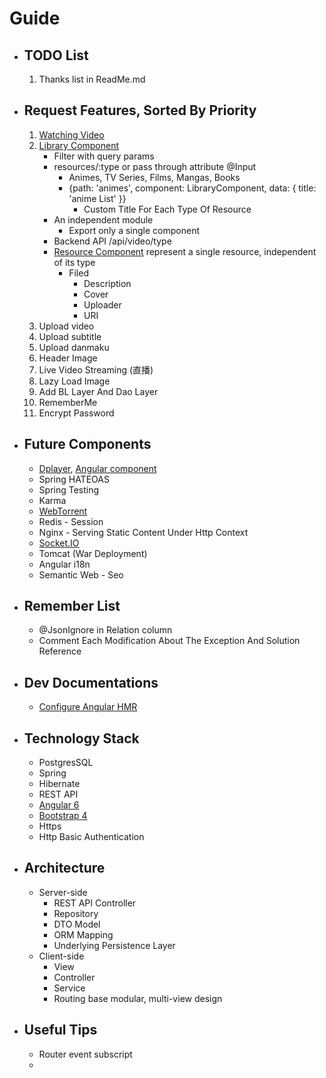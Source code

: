 # Guide

* ## TODO List
    1. Thanks list in ReadMe.md
    
* ## Request Features, Sorted By Priority 
    1. [Watching Video](https://www.bilibili.com/blackboard/html5player.html)
    2. [Library Component](https://www.bilibili.com/anime/index)
        * Filter with query params
        * resources/:type or pass through attribute @Input
            * Animes, TV Series, Films, Mangas, Books
            *  {path: 'animes', component: LibraryComponent, data: { title: 'anime List' }}
                * Custom Title For Each Type Of Resource
        * An independent module
            * Export only a single component
        * Backend API /api/video/type
        * [Resource Component]() represent a single resource, independent of its type
            * Filed
                * Description
                * Cover
                * Uploader
                * URI
    3. Upload video
    4. Upload subtitle
    5. Upload danmaku
    6. Header Image
    7. Live Video Streaming (直播)
    8. Lazy Load Image
    9. Add BL Layer And Dao Layer
    10. RememberMe
    11. Encrypt Password
    
* ## Future Components
    * [Dplayer](https://github.com/MoePlayer/DPlayer), [Angular component](https://github.com/Guanyunhan/angular-dplayer)
    * Spring HATEOAS
    * Spring Testing
    * Karma
    * [WebTorrent](https://github.com/webtorrent/webtorrent)
    * Redis - Session
    * Nginx - Serving Static Content Under Http Context
    * [Socket.IO](https://socket.io/)
    * Tomcat (War Deployment)
    * Angular i18n
    * Semantic Web - Seo
    
* ## Remember List
    * @JsonIgnore in Relation column
    * Comment Each Modification About The Exception And Solution Reference
    
* ## Dev Documentations
    * [Configure Angular HMR](https://github.com/angular/angular-cli/wiki/stories-configure-hmr)
    
* ## Technology Stack
    + PostgresSQL
    + Spring
    + Hibernate
    + REST API
    + [Angular 6](https://angular.io/)
    + [Bootstrap 4](https://getbootstrap.com/docs/)
    + Https
    + Http Basic Authentication

* ## Architecture
    * Server-side
        * REST API Controller
        * Repository
        * DTO Model
        * ORM Mapping
        * Underlying Persistence Layer
    * Client-side
        * View
        * Controller
        * Service
        * Routing base modular, multi-view design

* ## Useful Tips
    * Router event subscript
    * 